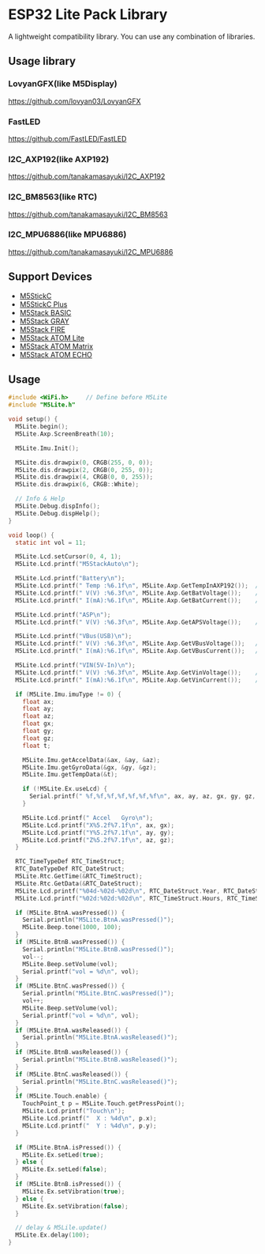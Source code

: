 # ESP32 Lite Pack Library

A lightweight compatibility library. You can use any combination of libraries.

## Usage library

### LovyanGFX(like M5Display)
https://github.com/lovyan03/LovyanGFX

### FastLED
https://github.com/FastLED/FastLED

### I2C_AXP192(like AXP192)
https://github.com/tanakamasayuki/I2C_AXP192

### I2C_BM8563(like RTC)
https://github.com/tanakamasayuki/I2C_BM8563

### I2C_MPU6886(like MPU6886)
https://github.com/tanakamasayuki/I2C_MPU6886

## Support Devices

- [M5StickC](https://docs.m5stack.com/#/en/core/m5stickc)
- [M5StickC Plus](https://docs.m5stack.com/#/en/core/m5stickc_plus)
- [M5Stack BASIC](https://docs.m5stack.com/#/en/core/basic)
- [M5Stack GRAY](https://docs.m5stack.com/#/en/core/gray)
- [M5Stack FIRE](https://docs.m5stack.com/#/en/core/fire)
- [M5Stack ATOM Lite](https://docs.m5stack.com/#/en/core/atom_lite)
- [M5Stack ATOM Matrix](https://docs.m5stack.com/#/en/core/atom_matrix)
- [M5Stack ATOM ECHO](https://docs.m5stack.com/#/en/atom/atomecho)

## Usage
```c
#include <WiFi.h>     // Define before M5Lite
#include "M5Lite.h"

void setup() {
  M5Lite.begin();
  M5Lite.Axp.ScreenBreath(10);

  M5Lite.Imu.Init();

  M5Lite.dis.drawpix(0, CRGB(255, 0, 0));
  M5Lite.dis.drawpix(2, CRGB(0, 255, 0));
  M5Lite.dis.drawpix(4, CRGB(0, 0, 255));
  M5Lite.dis.drawpix(6, CRGB::White);

  // Info & Help
  M5Lite.Debug.dispInfo();
  M5Lite.Debug.dispHelp();
}

void loop() {
  static int vol = 11;

  M5Lite.Lcd.setCursor(0, 4, 1);
  M5Lite.Lcd.printf("M5StackAuto\n");

  M5Lite.Lcd.printf("Battery\n");
  M5Lite.Lcd.printf(" Temp :%6.1f\n", M5Lite.Axp.GetTempInAXP192());  // AXP192 Internal temperature
  M5Lite.Lcd.printf(" V(V) :%6.3f\n", M5Lite.Axp.GetBatVoltage());    // Battery Voltage(3.0V-4.2V)
  M5Lite.Lcd.printf(" I(mA):%6.1f\n", M5Lite.Axp.GetBatCurrent());    // Battery Current(+:charge, -:decharge)

  M5Lite.Lcd.printf("ASP\n");
  M5Lite.Lcd.printf(" V(V) :%6.3f\n", M5Lite.Axp.GetAPSVoltage());    // ESP32 Voltage

  M5Lite.Lcd.printf("VBus(USB)\n");
  M5Lite.Lcd.printf(" V(V) :%6.3f\n", M5Lite.Axp.GetVBusVoltage());   // USB Voltage
  M5Lite.Lcd.printf(" I(mA):%6.1f\n", M5Lite.Axp.GetVBusCurrent());   // USB Current

  M5Lite.Lcd.printf("VIN(5V-In)\n");
  M5Lite.Lcd.printf(" V(V) :%6.3f\n", M5Lite.Axp.GetVinVoltage());    // 5V IN Voltage
  M5Lite.Lcd.printf(" I(mA):%6.1f\n", M5Lite.Axp.GetVinCurrent());    // 5V IN Current

  if (M5Lite.Imu.imuType != 0) {
    float ax;
    float ay;
    float az;
    float gx;
    float gy;
    float gz;
    float t;

    M5Lite.Imu.getAccelData(&ax, &ay, &az);
    M5Lite.Imu.getGyroData(&gx, &gy, &gz);
    M5Lite.Imu.getTempData(&t);

    if (!M5Lite.Ex.useLcd) {
      Serial.printf(" %f,%f,%f,%f,%f,%f,%f\n", ax, ay, az, gx, gy, gz, t);
    }

    M5Lite.Lcd.printf(" Accel   Gyro\n");
    M5Lite.Lcd.printf("X%5.2f%7.1f\n", ax, gx);
    M5Lite.Lcd.printf("Y%5.2f%7.1f\n", ay, gy);
    M5Lite.Lcd.printf("Z%5.2f%7.1f\n", az, gz);
  }

  RTC_TimeTypeDef RTC_TimeStruct;
  RTC_DateTypeDef RTC_DateStruct;
  M5Lite.Rtc.GetTime(&RTC_TimeStruct);
  M5Lite.Rtc.GetData(&RTC_DateStruct);
  M5Lite.Lcd.printf("%04d-%02d-%02d\n", RTC_DateStruct.Year, RTC_DateStruct.Month, RTC_DateStruct.Date);
  M5Lite.Lcd.printf("%02d:%02d:%02d\n", RTC_TimeStruct.Hours, RTC_TimeStruct.Minutes, RTC_TimeStruct.Seconds);

  if (M5Lite.BtnA.wasPressed()) {
    Serial.println("M5Lite.BtnA.wasPressed()");
    M5Lite.Beep.tone(1000, 100);
  }
  if (M5Lite.BtnB.wasPressed()) {
    Serial.println("M5Lite.BtnB.wasPressed()");
    vol--;
    M5Lite.Beep.setVolume(vol);
    Serial.printf("vol = %d\n", vol);
  }
  if (M5Lite.BtnC.wasPressed()) {
    Serial.println("M5Lite.BtnC.wasPressed()");
    vol++;
    M5Lite.Beep.setVolume(vol);
    Serial.printf("vol = %d\n", vol);
  }
  if (M5Lite.BtnA.wasReleased()) {
    Serial.println("M5Lite.BtnA.wasReleased()");
  }
  if (M5Lite.BtnB.wasReleased()) {
    Serial.println("M5Lite.BtnB.wasReleased()");
  }
  if (M5Lite.BtnC.wasReleased()) {
    Serial.println("M5Lite.BtnC.wasReleased()");
  }
  if (M5Lite.Touch.enable) {
    TouchPoint_t p = M5Lite.Touch.getPressPoint();
    M5Lite.Lcd.printf("Touch\n");
    M5Lite.Lcd.printf("  X : %4d\n", p.x);
    M5Lite.Lcd.printf("  Y : %4d\n", p.y);
  }

  if (M5Lite.BtnA.isPressed()) {
    M5Lite.Ex.setLed(true);
  } else {
    M5Lite.Ex.setLed(false);
  }
  if (M5Lite.BtnB.isPressed()) {
    M5Lite.Ex.setVibration(true);
  } else {
    M5Lite.Ex.setVibration(false);
  }

  // delay & M5Lile.update()
  M5Lite.Ex.delay(100);
}
```
